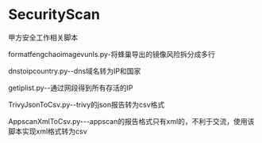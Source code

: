 # SecurityScan
甲方安全工作相关脚本


formatfengchaoimagevunls.py-将蜂巢导出的镜像风险拆分成多行

dnstoipcountry.py--dns域名转为IP和国家

getiplist.py--通过网段得到所有存活的IP

TrivyJsonToCsv.py--trivy的json报告转为csv格式

AppscanXmlToCsv.py---appscan的报告格式只有xml的，不利于交流，使用该脚本实现xml格式转为csv
